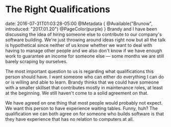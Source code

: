 # The Right Qualifications
date: 2016-07-31T01:03:28-05:00
@Metadata {
  @Available("Brunow", introduced: "2017.01.20")
  @PageColor(purple)
}
Brandy and I have been discussing the idea of hiring someone else to contribute to our company's software building. We're just throwing around ideas right now but all the talk is hypothetical since neither of us know whether we want to deal with having to manage other people and we also don't know if we have enough work to guarantee an income for someone else &mdash; some months we are still barely scraping by ourselves.

The most important question to us is regarding what qualifications this person should have. I want someone who can either do everything I can do or is willing and able to learn. Brandy thinks that we could have someone with a smaller skillset that contributes mostly in maintenance roles, at least at the beginning. We still haven't come to a solid agreement on that.

We have agreed on one thing that most people would probably not expect. We want this person to have experience waiting tables. Funny, huh? The qualification we can both agree on for someone who builds software is that they have experience that has no relation to computers at all.
